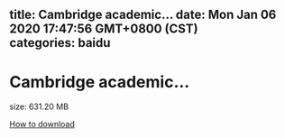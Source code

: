 
title: Cambridge academic…
date: Mon Jan 06 2020 17:47:56 GMT+0800 (CST)    
categories: baidu
---

# Cambridge academic…
size: 631.20 MB
 
 

[How to download](https://bpcam.bemobtrk.com/go/2ceec3aa-1ca2-46d6-b9ff-aaa5c184517c?jno=1433)